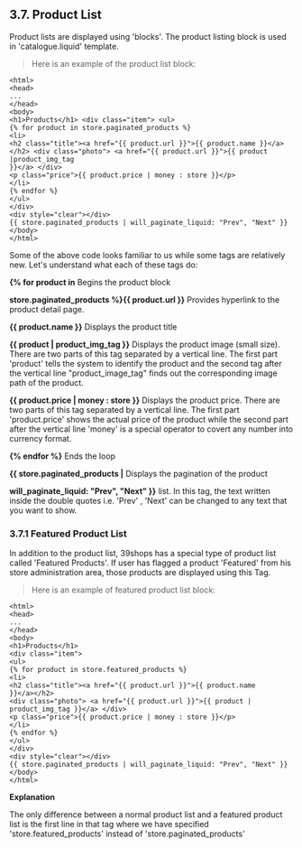 ## 3.7. Product List

Product lists are displayed using 'blocks'. The product listing block is used in 'catalogue.liquid' template.

>Here is an example of the product list block:

```liquid
<html>
<head>
...
</head>
<body>
<h1>Products</h1> <div class="item"> <ul>
{% for product in store.paginated_products %}
<li>
<h2 class="title"><a href="{{ product.url }}">{{ product.name }}</a></h2> <div class="photo"> <a href="{{ product.url }}">{{ product |product_img_tag
}}</a> </div>
<p class="price">{{ product.price | money : store }}</p>
</li>
{% endfor %}
</ul>
</div>
<div style="clear"></div>
{{ store.paginated_products | will_paginate_liquid: "Prev", "Next" }} </body>
</html>
```

Some of the above code looks familiar to us while some tags are relatively new. Let's understand what each of these tags do:

**{% for product in**	Begins the product block

**store.paginated_products %}{{ product.url }}**	Provides hyperlink to the product detail page.

**{{ product.name }}**	Displays the product title

**{{ product | product_img_tag }}**	Displays the product image (small
	size).
	There are two parts of this tag
	separated by a vertical line. The first
	part 'product' tells the system to
	identify the product and the second
	tag after the vertical line
	"product_image_tag" finds out the
	corresponding image path of the
	product.

**{{ product.price | money : store }}**	Displays the product price.
	There are two parts of this tag
	separated by a vertical line. The first
	part 'product.price' shows the actual
	price of the product while the second
	part after the vertical line 'money' is a
	special operator to covert any number
	into currency format.

**{% endfor %}**	Ends the loop

**{{ store.paginated_products |**	Displays the pagination of the product 

**will_paginate_liquid: "Prev", "Next" }}**	list.
	In this tag, the text written inside the
	double quotes i.e. 'Prev' , 'Next' can
	be changed to any text that you want
	to show.

### 3.7.1 Featured Product List

In addition to the product list, 39shops has a special type of product list called 'Featured Products'. If user has flagged a product 'Featured' from his store administration area, those products are displayed using this Tag.

>Here is an example of featured product list block:

```liquid
<html>
<head>
...
</head>
<body>
<h1>Products</h1>
<div class="item">
<ul>
{% for product in store.featured_products %}
<li>
<h2 class="title"><a href="{{ product.url }}">{{ product.name
}}</a></h2>
<div class="photo"> <a href="{{ product.url }}">{{ product |
product_img_tag }}</a> </div>
<p class="price">{{ product.price | money : store }}</p>
</li>
{% endfor %}
</ul>
</div>
<div style="clear"></div>
{{ store.paginated_products | will_paginate_liquid: "Prev", "Next" }}
</body>
</html>
```

**Explanation**

The only difference between a normal product list and a featured product list is the first line in that tag where we have specified 'store.featured_products' instead of 'store.paginated_products'
